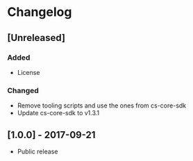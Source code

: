 # Changelog

## [Unreleased]
### Added
- License

### Changed
- Remove tooling scripts and use the ones from cs-core-sdk
- Update cs-core-sdk to v1.3.1
        
## [1.0.0] - 2017-09-21
- Public release